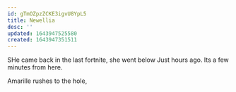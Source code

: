 ```yaml
---
id: gTmOZpzZCKE3igvU8YpL5
title: Newellia
desc: ''
updated: 1643947525580
created: 1643947351511
---
```



SHe came back in the last fortnite, she went below Just hours ago. Its a few minutes from here. 

Amarille rushes to the hole, 
